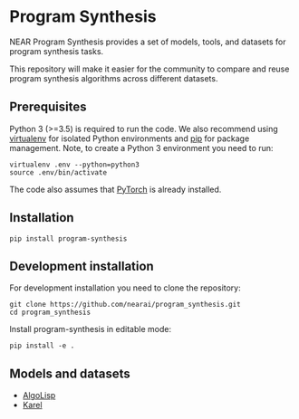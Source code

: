 # Program Synthesis
NEAR Program Synthesis provides a set of models, tools, and datasets for program synthesis tasks.

This repository will make it easier for the community to compare and reuse program synthesis algorithms across different
datasets.

## Prerequisites
Python 3 (>=3.5) is required to run the code. We also recommend using
[virtualenv](https://virtualenv.pypa.io/en/stable/) for isolated Python environments and
[pip](https://pypi.org/project/pip/) for package management. Note, to create a Python 3 environment you need to run:

```
virtualenv .env --python=python3
source .env/bin/activate
```

The code also assumes that [PyTorch](https://pytorch.org/) is already installed.

## Installation
```
pip install program-synthesis
```

## Development installation

For development installation you need to clone the repository:
```
git clone https://github.com/nearai/program_synthesis.git
cd program_synthesis
```

Install program-synthesis in editable mode:
```
pip install -e .
```

## Models and datasets
- [AlgoLisp](program_synthesis/algolisp)
- [Karel](program_synthesis/karel)
